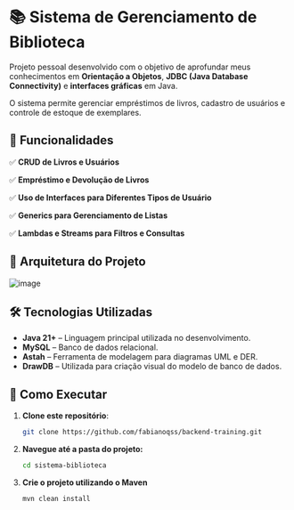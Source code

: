 # 📚 Sistema de Gerenciamento de Biblioteca

Projeto pessoal desenvolvido com o objetivo de aprofundar meus conhecimentos em **Orientação a Objetos**, **JDBC (Java Database Connectivity)** e **interfaces gráficas** em Java.

O sistema permite gerenciar empréstimos de livros, cadastro de usuários e controle de estoque de exemplares.


## 📌 Funcionalidades

✅ **CRUD de Livros e Usuários**  

✅ **Empréstimo e Devolução de Livros**  

✅ **Uso de Interfaces para Diferentes Tipos de Usuário**  

✅ **Generics para Gerenciamento de Listas**  

✅ **Lambdas e Streams para Filtros e Consultas**  

## 🧱 Arquitetura do Projeto
![image](https://github.com/user-attachments/assets/777838d5-19bd-448b-bcb8-14398b8ad763)


## 🛠️ Tecnologias Utilizadas

- **Java 21+** – Linguagem principal utilizada no desenvolvimento.
- **MySQL** – Banco de dados relacional.
- **Astah** – Ferramenta de modelagem para diagramas UML e DER.
- **DrawDB** – Utilizada para criação visual do modelo de banco de dados.

## 🚀 Como Executar

1. **Clone este repositório**:
   ```bash
   git clone https://github.com/fabianoqss/backend-training.git

2. **Navegue até a pasta do projeto:**
      ```bash
      cd sistema-biblioteca

3. **Crie o projeto utilizando o Maven**
      ```bash
      mvn clean install
